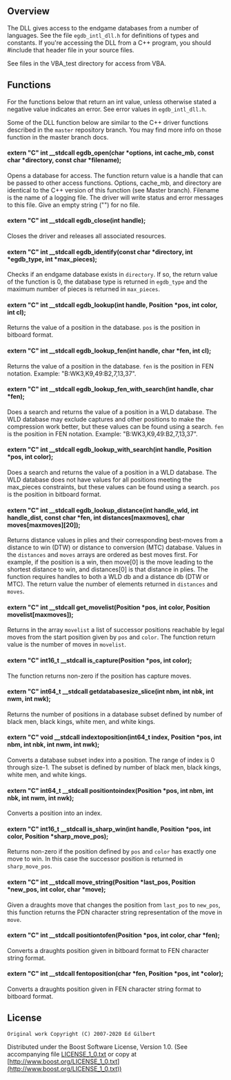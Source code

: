 ## Overview 

The DLL gives access to the endgame databases from a number of languages. See the file `egdb_intl_dll.h` for definitions of types and constants. If you're accessing the DLL from a C++ program, you should #include that header file in your source files.

See files in the VBA_test directory for access from VBA.

## Functions
For the functions below that return an int value, unless otherwise stated a negative value indicates an error. See error values in `egdb_intl_dll.h`.

Some of the DLL function below are similar to the C++ driver functions described in the `master` repository branch. You may find more info on those function in the master branch docs.
#### extern "C" int __stdcall egdb_open(char *options, int cache_mb, const char *directory, const char *filename);
Opens a database for access. The function return value is a handle that can be passed to other access functions.
Options, cache_mb, and directory are identical to the C++ version of this function (see Master branch).
Filename is the name of a logging file. The driver will write status and error messages to this file. Give an empty string ("") for no file.
#### extern "C" int __stdcall egdb_close(int handle);
Closes the driver and releases all associated resources. 
#### extern "C" int __stdcall egdb_identify(const char *directory, int *egdb_type, int *max_pieces);
Checks if an endgame database exists in `directory`. If so, the return value of the function is 0, the database type is returned in `egdb_type` and the maximum number of pieces is returned in `max_pieces`.
#### extern "C" int __stdcall egdb_lookup(int handle, Position *pos, int color, int cl);
Returns the value of a position in the database. `pos` is the position in bitboard format.
#### extern "C" int __stdcall egdb_lookup_fen(int handle, char *fen, int cl);
Returns the value of a position in the database. `fen` is the position in FEN notation. Example: "B:WK3,K9,49:B2,7,13,37".
#### extern "C" int __stdcall egdb_lookup_fen_with_search(int handle, char *fen);
Does a search and returns the value of a position in a WLD database. The WLD database may exclude captures and other positions to make the compression work better, but these values can be found using a search.
`fen` is the position in FEN notation. Example: "B:WK3,K9,49:B2,7,13,37".
#### extern "C" int __stdcall egdb_lookup_with_search(int handle, Position *pos, int color);
Does a search and returns the value of a position in a WLD database. The WLD database does not have values for all positions meeting the max_pieces constraints, but these values can be found using a search.
`pos` is the position in bitboard format.
#### extern "C" int __stdcall egdb_lookup_distance(int handle_wld, int handle_dist, const char *fen, int distances[maxmoves], char moves[maxmoves][20]);
Returns distance values in plies and their corresponding best-moves from a distance to win (DTW) or distance to conversion (MTC) database. Values in the `distances` and  `moves` arrays are ordered as best moves first. For example, if the position is a win, then move[0] is the move leading to the shortest distance to win, and distances[0] is that distance in plies. The function requires handles to both a WLD db and a distance db (DTW or MTC).
The return value the number of elements returned in `distances` and `moves`.
#### extern "C" int __stdcall get_movelist(Position *pos, int color, Position movelist[maxmoves]);
Returns in the array `movelist` a list of successor positions reachable by legal moves from the start position given by `pos` and `color`. The function return value is the number of moves in `movelist`.
#### extern "C" int16_t __stdcall is_capture(Position *pos, int color);
The function returns non-zero if the position has capture moves.
#### extern "C" int64_t __stdcall getdatabasesize_slice(int nbm, int nbk, int nwm, int nwk);
Returns the number of positions in a database subset defined by number of black men, black kings, white men, and white kings.
#### extern "C" void __stdcall indextoposition(int64_t index, Position *pos, int nbm, int nbk, int nwm, int nwk);
Converts a database subset index into a position. The range of index is 0 through size-1. The subset is defined by number of black men, black kings, white men, and white kings.
#### extern "C" int64_t __stdcall positiontoindex(Position *pos, int nbm, int nbk, int nwm, int nwk);
Converts a position into an index.
#### extern "C" int16_t __stdcall is_sharp_win(int handle, Position *pos, int color, Position *sharp_move_pos);
Returns non-zero if the position defined by `pos` and `color` has exactly one move to win. In this case the successor position is returned in `sharp_move_pos`.
#### extern "C" int __stdcall move_string(Position *last_pos, Position *new_pos, int color, char *move);
Given a draughts move that changes the position from `last_pos` to `new_pos`, this function returns the PDN character string representation of the move in `move`.
#### extern "C" int __stdcall positiontofen(Position *pos, int color, char *fen);
Converts a draughts position given in bitboard format to FEN character string format.
#### extern "C" int __stdcall fentoposition(char *fen, Position *pos, int *color);
Converts a draughts position given in FEN character string format to bitboard format.
## License

    Original work Copyright (C) 2007-2020 Ed Gilbert

Distributed under the Boost Software License, Version 1.0.
(See accompanying file [LICENSE_1_0.txt](LICENSE_1_0.txt) or copy at
[http://www.boost.org/LICENSE_1_0.txt](http://www.boost.org/LICENSE_1_0.txt))
